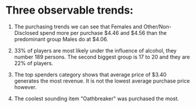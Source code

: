 # Three observable trends:

1. The purchasing trends we can see that Females and Other/Non-Disclosed spend more per purchase $4.46 and $4.56 than the predominant group Males do at $4.06.

2. 33% of players are most likely under the influence of alcohol, they number 189 persons.  The second biggest group is 17 to 20 and they are 22% of players.

3. The top spenders category shows that average price of $3.40 generates the most revenue.  It is not the lowest average purchase price however.

4. The coolest sounding item "Oathbreaker" was purchased the most.